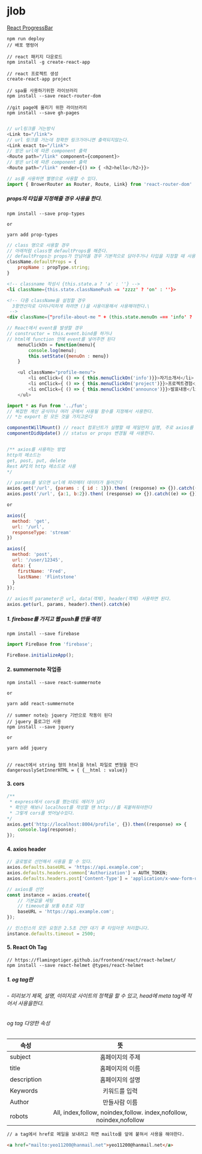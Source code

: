 # jlob
[React ProgressBar](https://basketdeveloper.tistory.com/65)
```npm
npm run deploy
// 배포 명렁어
```

```npm
// react 패키지 다운로드
npm install -g create-react-app

// react 프로젝트 생성
create-react-app project

// spa를 사용하기위한 라이브러리
npm install --save react-router-dom

//git page에 올리기 위한 라이브러리
npm install --save gh-pages
```

```js

// url링크를 거는방식
<Link to="/link">
// url 링크를 거는데 정확한 링크가아니면 출력되지않는다.
<Link exact to="/link">
// 받은 url에 따른 component 출력
<Route path="/link" component={component}>
// 받은 url에 따른 component 출력
<Route path="/link" render={() => { <h2>hello</h2>}}>
```

```js
// as를 사용하면 별명으로 사용할 수 있다.
import { BrowerRouter as Router, Route, Link} from 'react-router-dom'
```

##### props의 타입을 지정해줄 경우 사용을 한다.
```npm
npm install --save prop-types

or 

yarn add prop-types
```

```js
// class 명으로 사용할 경우
// 아래처럼 class명 defaultProps를 해준다.
// defaultProps는 props가 안넘어올 경우 기본적으로 담아주거나 타입을 지정할 때 사용을 한다.
className.defaultProps = {
    propName : propType.string;
}
```

```html
<!-- classname 작성시 {this.state.a ? 'a' : ''} -->
<li className={this.state.classNamePush == 'zzzz' ? 'on' : ''}>

<!-- 다중 className을 설정할 경우
  3항연산자로 다이나믹하게 하려면 ()을 사용이용해서 사용해야한다.\
 -->
<div className={"profile-about-me " + (this.state.menuOn === 'info' ? 'on' : '')}>
```

```js
// React에서 event를 발생할 경우
// constructor = this.event.bind를 하거나
// html에 function 안에 event를 넣어주면 된다
    menuClickOn = function(menu){
        console.log(menu);
        this.setState({menuOn : menu})
    }

    <ul className="profile-menu">
        <li onClick={ () => { this.menuClickOn('info')}}>자기소개서</li>
        <li onClick={ () => { this.menuClickOn('project')}}>프로젝트경험</li>
        <li onClick={ () => { this.menuClickOn('announce')}}>발표내용</li>
    </ul>
```
```js
import * as Fun from '../fun';
// 복잡한 계산 공식이나 여러 곳에서 사용될 함수를 지정해서 사용한다.
// *는 export 된 모든 것을 가지고온다
```

```js
componentWillMount() // react 컴포넌트가 실행할 때 제일먼저 실행, 주로 axios를 사용할 때 사용
componentDidUpdate() // status or props 변경될 때 사용한다.


/** axios를 사용하는 방법
http의 메소드는
get, post, put, delete
Rest API의 http 메소드로 사용
*/

// params를 넣으면 url에 파라메터 데이터가 들어간다
axios.get('/url', {params : { id : 1}}).then( (response) => {}).catch((e) => {});
axios.post('/url', {a:1, b:2}).then( (response) => {}).catch((e) => {});

or 

axios({
  method: 'get',
  url: '/url',
  responseType: 'stream'
})

axios({
  method: 'post',
  url: '/user/12345',
  data: {
    firstName: 'Fred',
    lastName: 'Flintstone'
  }
});

// axios의 parameter은 url, data(객체), header(객체) 사용하면 된다.
axios.get(url, params, header).then().catch(e) 
```
##### 1. firebase를 가지고 웹 push를 만들 예정
```npm 
npm install --save firebase
```

```js
import FireBase from 'firebase';

FireBase.initializeApp();
```

#### 2. summernote 작업중
```npm
npm install --save react-summernote

or 

yarn add react-summernote
```

```npm
// summer note는 jquery 기반으로 작동이 된다
// jquery 플로그인 사용
npm install --save jquery

or 

yarn add jquery


// react에서 string 형의 html을 html 파일로 변형을 한다
dangerouslySetInnerHTML = { {__html : value}}
```


#### 3. cors
```js
/**
 * express에서 cors를 했는데도 에러가 났다
 * 확인은 해보니 localhost를 작성할 땐 http://를 꼭붙혀줘야한다
 * 그렇게 cors를 벗어날수있다.
*/
axios.get('http://localhost:8004/profile', {}).then((response) => {
    console.log(response);
});
```

#### 4. axios header
```js
// 글로벌로 선언해서 사용을 할 수 있다.
axios.defaults.baseURL = 'https://api.example.com';
axios.defaults.headers.common['Authorization'] = AUTH_TOKEN;
axios.defaults.headers.post['Content-Type'] = 'application/x-www-form-urlencoded';

// axios를 선언
const instance = axios.create({
    // 기본값을 세팅
    // timeout을 보통 0초로 지정
    baseURL = 'https://api.example.com';
});

// 인스턴스의 모든 요청은 2.5초 간만 대기 후 타임아웃 처리합니다.
instance.defaults.timeout = 2500;
```
#### 5. React Oh Tag
```npm
// https://flamingotiger.github.io/frontend/react/react-helmet/
npm install --save react-helmet @types/react-helmet

```

##### 1. og tag란 
###### - 미리보기 제목, 설명, 이미지로 사이트의 정책을 할 수 있고, head에 meta tag에 적어서 사용을한다.

###### og tag 다양한 속성
| 속성 | 뜻 |
| --- | :---: |
| subject | 홈페이지의 주제 |
| title | 홈페이지의 이름 |
| description | 홈페이지의 설명 |
| Keywords | 키워드를 입력 |
| Author | 만들사람 이름 |
| robots | All, index,follow, noindex,follow. index,nofollow, noindex,nofollow|



```html
// a tag에서 href로 메일을 보내려고 하면 mailto를 앞에 붙혀서 사용을 해야한다.

<a href="mailto:yeo11200@hanmail.net">yeo11200@hanmail.net</a>
```